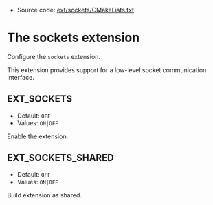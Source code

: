 <!-- This is auto-generated file. -->
* Source code: [ext/sockets/CMakeLists.txt](https://github.com/petk/php-build-system/blob/master/cmake/ext/sockets/CMakeLists.txt)

# The sockets extension

Configure the `sockets` extension.

This extension provides support for a low-level socket communication interface.

## EXT_SOCKETS

* Default: `OFF`
* Values: `ON|OFF`

Enable the extension.

## EXT_SOCKETS_SHARED

* Default: `OFF`
* Values: `ON|OFF`

Build extension as shared.
